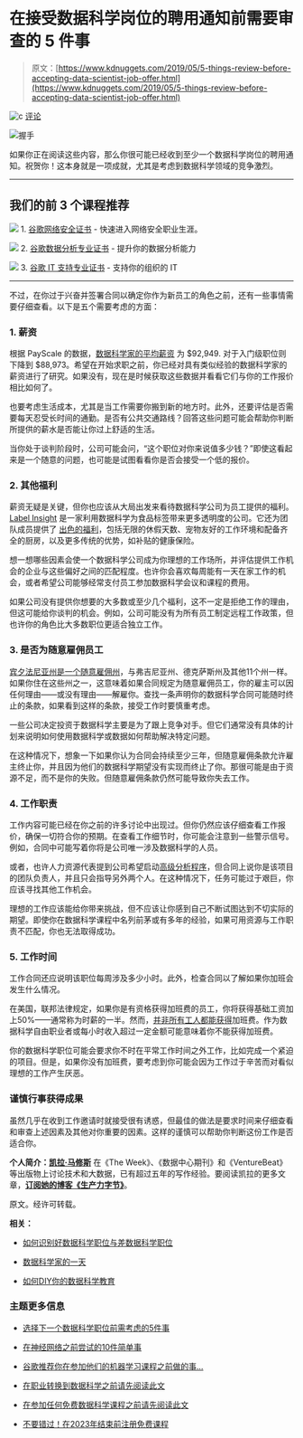 # 在接受数据科学岗位的聘用通知前需要审查的 5 件事

> 原文：[https://www.kdnuggets.com/2019/05/5-things-review-before-accepting-data-scientist-job-offer.html](https://www.kdnuggets.com/2019/05/5-things-review-before-accepting-data-scientist-job-offer.html)

![c](../Images/3d9c022da2d331bb56691a9617b91b90.png) [评论](#comments)

![握手](../Images/3d910cc9ac7bdca50b225665a26bb3a7.png)

如果你正在阅读这些内容，那么你很可能已经收到至少一个数据科学岗位的聘用通知。祝贺你！这本身就是一项成就，尤其是考虑到数据科学领域的竞争激烈。

* * *

## 我们的前 3 个课程推荐

![](../Images/0244c01ba9267c002ef39d4907e0b8fb.png) 1\. [谷歌网络安全证书](https://www.kdnuggets.com/google-cybersecurity) - 快速进入网络安全职业生涯。

![](../Images/e225c49c3c91745821c8c0368bf04711.png) 2\. [谷歌数据分析专业证书](https://www.kdnuggets.com/google-data-analytics) - 提升你的数据分析能力

![](../Images/0244c01ba9267c002ef39d4907e0b8fb.png) 3\. [谷歌 IT 支持专业证书](https://www.kdnuggets.com/google-itsupport) - 支持你的组织的 IT

* * *

不过，在你过于兴奋并签署合同以确定你作为新员工的角色之前，还有一些事情需要仔细查看。以下是五个需要考虑的方面：

### 1\. 薪资

根据 PayScale 的数据，[数据科学家的平均薪资](https://www.payscale.com/research/US/Job=Data_Scientist_%2F_Engineer/Salary) 为 $92,949\. 对于入门级职位则下降到 $88,973。希望在开始求职之前，你已经对具有类似经验的数据科学家的薪资进行了研究。如果没有，现在是时候获取这些数据并看看它们与你的工作报价相比如何了。

也要考虑生活成本，尤其是当工作需要你搬到新的地方时。此外，还要评估是否需要每天忍受长时间的通勤。是否有公共交通路线？回答这些问题可能会帮助你判断所提供的薪水是否能让你过上舒适的生活。

当你处于谈判阶段时，公司可能会问，“这个职位对你来说值多少钱？”即使这看起来是一个随意的问题，也可能是试图看看你是否会接受一个低的报价。

### 2\. 其他福利

薪资无疑是关键，但你也应该从大局出发来看待数据科学公司为员工提供的福利。 [Label Insight](https://www.labelinsight.com/) 是一家利用数据科学为食品标签带来更多透明度的公司。它还为团队成员提供了 [出色的福利](https://www.builtinchicago.org/2017/03/09/tech-companies-great-perks)，包括无限的休假天数、宠物友好的工作环境和配备齐全的厨房，以及更多传统的优势，如补贴的健康保险。

想一想哪些因素会使一个数据科学公司成为你理想的工作场所，并评估提供工作机会的企业与这些偏好之间的匹配程度。也许你会喜欢每周能有一天在家工作的机会，或者希望公司能够经常支付员工参加数据科学会议和课程的费用。

如果公司没有提供你想要的大多数或至少几个福利，这不一定是拒绝工作的理由，但这可能给你谈判的机会。例如，公司可能没有为所有员工制定远程工作政策，但也许你的角色比大多数职位更适合独立工作。

### 3\. 是否为随意雇佣员工

[宾夕法尼亚州是一个随意雇佣州](https://www.weisbergcummings.com/review-contract-before-accepting-new-job/)，与弗吉尼亚州、德克萨斯州及其他11个州一样。如果你住在这些州之一，这意味着如果合同规定为随意雇佣员工，你的雇主可以因任何理由——或没有理由——解雇你。查找一条声明你的数据科学合同可能随时终止的条款，如果看到这样的条款，接受工作时要慎重考虑。

一些公司决定投资于数据科学主要是为了跟上竞争对手。但它们通常没有具体的计划来说明如何使用数据科学或数据如何帮助解决特定问题。

在这种情况下，想象一下如果你认为合同会持续至少三年，但随意雇佣条款允许雇主终止你，并且因为他们的数据科学期望没有实现而终止了你。那很可能是由于资源不足，而不是你的失败。但随意雇佣条款仍然可能导致你失去工作。

### 4\. 工作职责

工作内容可能已经在你之前的许多讨论中出现过。但你仍然应该仔细查看工作报价，确保一切符合你的预期。在查看工作细节时，你可能会注意到一些警示信号。例如，合同中可能写着你将是公司唯一涉及数据科学的人员。

或者，也许人力资源代表提到公司希望启动[高级分析程序](https://www.eweek.com/big-data-and-analytics/10-red-flags-warning-that-your-advanced-analytics-program-will-fail)，但合同上说你是该项目的团队负责人，并且只会指导另外两个人。在这种情况下，任务可能过于艰巨，你应该寻找其他工作机会。

理想的工作应该能给你带来挑战，但不应该让你感到自己不断试图达到不切实际的期望。即使你在数据科学课程中名列前茅或有多年的经验，如果可用资源与工作职责不匹配，你也无法取得成功。

### 5\. 工作时间

工作合同还应说明该职位每周涉及多少小时。此外，检查合同以了解如果你加班会发生什么情况。

在美国，联邦法律规定，如果你是有资格获得加班费的员工，你将获得基础工资加上50%——通常称为时薪的一半。然而，[并非所有工人都能获得](https://www.nolo.com/legal-encyclopedia/overtime-pay-rights-employee-30142.html)加班费。作为数据科学自由职业者或每小时收入超过一定金额可能意味着你不能获得加班费。

你的数据科学职位可能会要求你不时在平常工作时间之外工作，比如完成一个紧迫的项目。但是，如果你没有加班费，要考虑到你可能会因为工作过于辛苦而对看似理想的工作产生厌恶。

### 谨慎行事获得成果

虽然几乎在收到工作邀请时就接受很有诱惑，但最佳的做法是要求时间来仔细查看和审查上述因素及其他对你重要的因素。这样的谨慎可以帮助你判断这份工作是否适合你。

**个人简介：[凯拉·马修斯](http://productivitybytes.com/subscribe-to-productivity-bytes/)** 在《The Week》、《数据中心期刊》和《VentureBeat》等出版物上讨论技术和大数据，已有超过五年的写作经验。要阅读凯拉的更多文章，[**订阅她的博客《生产力字节》**](http://productivitybytes.com/subscribe-to-productivity-bytes/)。

原文。经许可转载。

**相关：**

+   [如何识别好数据科学职位与差数据科学职位](/2019/04/recognize-good-data-scientist-job-from-bad.html)

+   [数据科学家的一天](/2017/11/day-life-data-scientist.html)

+   [如何DIY你的数据科学教育](/2019/04/diy-your-data-science-education.html)

### 主题更多信息

+   [选择下一个数据科学职位前需考虑的5件事](https://www.kdnuggets.com/2022/01/5-things-keep-mind-selecting-next-job.html)

+   [在神经网络之前尝试的10件简单事](https://www.kdnuggets.com/2021/12/10-simple-things-try-neural-networks.html)

+   [谷歌推荐你在参加他们的机器学习课程之前做的事…](https://www.kdnuggets.com/2021/10/google-recommends-before-machine-learning-data-science-course.html)

+   [在职业转换到数据科学之前请先阅读此文](https://www.kdnuggets.com/read-this-before-making-a-career-switch-to-data-science)

+   [在参加任何免费数据科学课程之前请先阅读此文](https://www.kdnuggets.com/read-this-before-you-take-any-free-data-science-course)

+   [不要错过！在2023年结束前注册免费课程](https://www.kdnuggets.com/dont-miss-out-enroll-in-free-courses-before-2023-ends)
